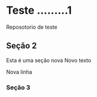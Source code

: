 # Teste .........1
Reposotorio de teste

## Seção 2

Esta é uma seção nova
Novo texto

Nova linha

### Seção 3
